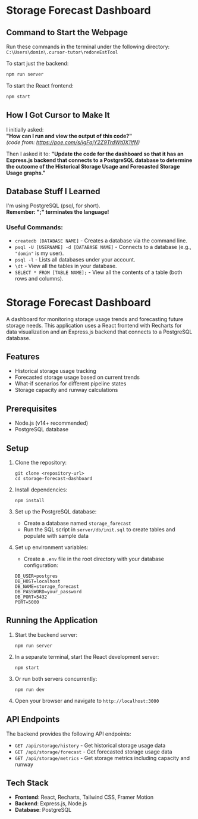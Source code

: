 
# Storage Forecast Dashboard

## Command to Start the Webpage

Run these commands in the terminal under the following directory:  
`C:\Users\domin\.cursor-tutor\redoneEstTool`

To start just the backend:
```bash
npm run server
```

To start the React frontend:
```bash
npm start
```

## How I Got Cursor to Make It

I initially asked:  
**"How can I run and view the output of this code?"**  
*(code from: https://poe.com/s/igFajY2Z9TrdWt0X1IfN)*

Then I asked it to:
**"Update the code for the dashboard so that it has an Express.js backend that connects to a PostgreSQL database to determine the outcome of the Historical Storage Usage and Forecasted Storage Usage graphs."**

## Database Stuff I Learned

I'm using PostgreSQL (psql, for short).  
**Remember: ";" terminates the language!**

### Useful Commands:
- `createdb [DATABASE NAME]` - Creates a database via the command line.
- `psql -U [USERNAME] -d [DATABASE NAME]` - Connects to a database (e.g., `"domin"` is my user).
- `psql -l` - Lists all databases under your account.
- `\dt` - View all the tables in your database.
- `SELECT * FROM [TABLE NAME];` - View all the contents of a table (both rows and columns).











# Storage Forecast Dashboard

A dashboard for monitoring storage usage trends and forecasting future storage needs. This application uses a React frontend with Recharts for data visualization and an Express.js backend that connects to a PostgreSQL database.

## Features

- Historical storage usage tracking
- Forecasted storage usage based on current trends
- What-if scenarios for different pipeline states
- Storage capacity and runway calculations

## Prerequisites

- Node.js (v14+ recommended)
- PostgreSQL database

## Setup

1. Clone the repository:
   ```
   git clone <repository-url>
   cd storage-forecast-dashboard
   ```

2. Install dependencies:
   ```
   npm install
   ```

3. Set up the PostgreSQL database:
   - Create a database named `storage_forecast`
   - Run the SQL script in `server/db/init.sql` to create tables and populate with sample data

4. Set up environment variables:
   - Create a `.env` file in the root directory with your database configuration:
   ```
   DB_USER=postgres
   DB_HOST=localhost
   DB_NAME=storage_forecast
   DB_PASSWORD=your_password
   DB_PORT=5432
   PORT=5000
   ```

## Running the Application

1. Start the backend server:
   ```
   npm run server
   ```

2. In a separate terminal, start the React development server:
   ```
   npm start
   ```

3. Or run both servers concurrently:
   ```
   npm run dev
   ```

4. Open your browser and navigate to `http://localhost:3000`

## API Endpoints

The backend provides the following API endpoints:

- `GET /api/storage/history` - Get historical storage usage data
- `GET /api/storage/forecast` - Get forecasted storage usage data
- `GET /api/storage/metrics` - Get storage metrics including capacity and runway

## Tech Stack

- **Frontend**: React, Recharts, Tailwind CSS, Framer Motion
- **Backend**: Express.js, Node.js
- **Database**: PostgreSQL 
